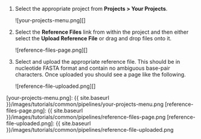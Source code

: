 1. Select the appropriate project from **Projects > Your Projects**.

    ![your-projects-menu.png][]

2. Select the **Reference Files** link from within the project and then either select the **Upload Reference File** or drag and drop files onto it.

    ![reference-files-page.png][]

3. Select and upload the appropriate reference file.  This should be in nucleotide FASTA format and contain no ambiguous base-pair characters.  Once uploaded you should see a page like the following.

    ![reference-file-uploaded.png][]

[your-projects-menu.png]: {{ site.baseurl }}/images/tutorials/common/pipelines/your-projects-menu.png
[reference-files-page.png]: {{ site.baseurl }}/images/tutorials/common/pipelines/reference-files-page.png
[reference-file-uploaded.png]: {{ site.baseurl }}/images/tutorials/common/pipelines/reference-file-uploaded.png
